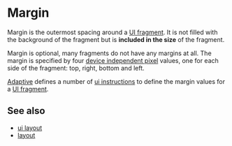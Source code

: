 # Margin

Margin is the outermost spacing around a [UI fragment](def://). It is not 
filled with the background of the fragment but is **included in the size**
of the fragment.

Margin is optional, many fragments do not have any margins at all. The
margin is specified by four [device independent pixel](def://) values, one 
for each side of the fragment: top, right, bottom and left.

[Adaptive](def://) defines a number of [ui instructions](def://) to define the
margin values for a [UI fragment](def://).

## See also

- [ui layout](def://)
- [layout](guide://)